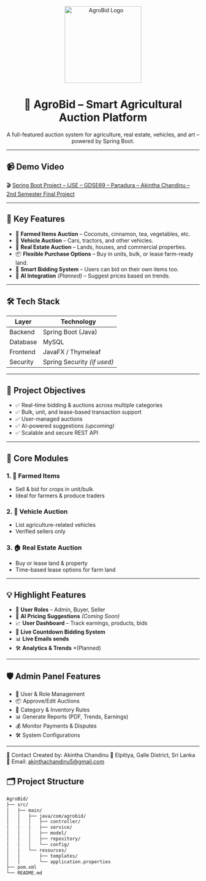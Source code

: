 <p align="center">
  <img src="https://your-logo-url.com/logo.png" alt="AgroBid Logo" width="200"/>
</p>

<h1 align="center">🌾 AgroBid – Smart Agricultural Auction Platform</h1>

<p align="center">
  A full-featured auction system for agriculture, real estate, vehicles, and art – powered by Spring Boot.
</p>

---

## 📹 Demo Video

🎬 [Spring Boot Project – IJSE – GDSE69 – Panadura – Akintha Chandinu – 2nd Semester Final Project](https://www.youtube.com/watch?v=YOUR_VIDEO_ID)

---

## 🔑 Key Features

- 🥥 **Farmed Items Auction** – Coconuts, cinnamon, tea, vegetables, etc.  
- 🚗 **Vehicle Auction** – Cars, tractors, and other vehicles.  
- 🏡 **Real Estate Auction** – Lands, houses, and commercial properties.  
- 📦 **Flexible Purchase Options** – Buy in units, bulk, or lease farm-ready land.  
- 💬 **Smart Bidding System** – Users can bid on their own items too.  
- 🤖 **AI Integration** *(Planned)* – Suggest prices based on trends.  

---

## 🛠 Tech Stack

| Layer      | Technology       |
|------------|------------------|
| Backend    | Spring Boot (Java) |
| Database   | MySQL            |
| Frontend   | JavaFX / Thymeleaf  |
| Security   | Spring Security *(if used)* |


---

## 🚀 Project Objectives

- ✅ Real-time bidding & auctions across multiple categories  
- ✅ Bulk, unit, and lease-based transaction support  
- ✅ User-managed auctions  
- ✅ AI-powered suggestions *(upcoming)*  
- ✅ Scalable and secure REST API  

---

## 🧩 Core Modules

### 1. 🧺 Farmed Items
- Sell & bid for crops in unit/bulk  
- Ideal for farmers & produce traders  

### 2. 🚗 Vehicle Auction
- List agriculture-related vehicles  
- Verified sellers only  

### 3. 🏠 Real Estate Auction
- Buy or lease land & property  
- Time-based lease options for farm land  

---

## 💡 Highlight Features

- 🔐 **User Roles** – Admin, Buyer, Seller  
- 🧠 **AI Pricing Suggestions** *(Coming Soon)*  
- 📈 **User Dashboard** – Track earnings, products, bids  
- 💬 **Live Countdown Bidding System**  
- 📊 **Live Emails sends** 
- 🛠 **Analytics & Trends** *(Planned)

---

## 🛡️ Admin Panel Features

- 👥 User & Role Management  
- 📦 Approve/Edit Auctions  
- 🌾 Category & Inventory Rules  
- 📊 Generate Reports (PDF, Trends, Earnings)  
- 💰 Monitor Payments & Disputes  
- 🛠 System Configurations  

---

📧 Contact
Created by: Akintha Chandinu
📍 Elpitiya, Galle District, Sri Lanka
📨 Email: akinthachandinu5@gmail.com

## 🗂️ Project Structure

```bash
AgroBid/
├── src/
│   ├── main/
│   │   ├── java/com/agrobid/
│   │   │   ├── controller/
│   │   │   ├── service/
│   │   │   ├── model/
│   │   │   ├── repository/
│   │   │   └── config/
│   │   └── resources/
│   │       ├── templates/
│   │       └── application.properties
├── pom.xml
└── README.md


